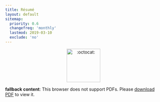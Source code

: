 ```yaml
---
title: Résumé
layout: default
sitemap:
  priority: 0.6
  changefreq: 'monthly'
  lastmod: 2019-03-10
  exclude: 'no'
---
```


<p align="center">
       <img class="emoji" title=":octocat:" alt=":octocat:" src="https://octodex.github.com/images/octocat-de-los-muertos.jpg" height="108" width="108">
     </p>

<object data="/assets/pdf/pinedo-resume20190310b.pdf" type="application/pdf" width="100%" height="3500">
   <p><b>fallback content</b>: This browser does not support PDFs. Please <a href="/assets/pdf/pinedo-resume20190310b.pdf">download PDF</a> to view it.</p>
</object>
